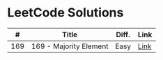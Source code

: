 # LeetCode Solutions

| # | Title | Diff. | Link |
|---|-------|-------|------|
| 169 | 169 - Majority Element | Easy | [Link](https://leetcode.com/problems/majority-element/description/) |